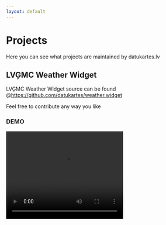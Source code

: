 ```yaml
---
layout: default
---
```

# Projects

Here you can see what projects are maintained by datukartes.lv

## LVĢMC Weather Widget

LVĢMC Weather Widget source can be found @https://github.com/datukartes/weather.widget

Feel free to contribute any way you like

### DEMO
<video width="320" height="240" controls>
  <source src="https://github.com/datukartes/weather.widget/blob/main/docs/assets/preview.mp4?raw=true" type="video/mp4">
  Widget demo can be downloaded @https://github.com/datukartes/weather.widget/blob/main/docs/assets/preview.mp4?raw=true
</video>
